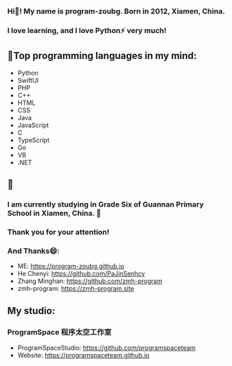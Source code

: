 ### Hi👋! My name is program-zoubg. Born in 2012, Xiamen, China.
### I love learning, and I love Python⚡ very much!
## 🤔Top programming languages in my mind:
- Python
- SwiftUI
- PHP
- C++
- HTML
- CSS
- Java
- JavaScript
- C
- TypeScript
- Go
- VB
- .NET

## 💬
### I am currently studying in Grade Six of Guannan Primary School in Xiamen, China. 🌱
### Thank you for your attention!
### And Thanks😄:
- ME: https://program-zoubg.github.io
- He Chenyi: https://github.com/PaJinSenhcy
- Zhang Minghan: https://github.com/zmh-program
- zmh-program: https://zmh-program.site
## My studio:
### ProgramSpace 程序太空工作室
- ProgramSpaceStudio: https://github.com/programspaceteam
- Website: https://programspaceteam.github.io
